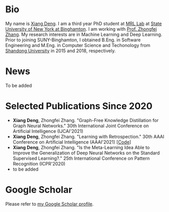 # Bio

My name is [Xiang Deng][Xiang Deng]. I am a third year PhD student at [MRL Lab][MRL Lab] at [State University of New York at Binghamton][State University of New York at Binghamton]. I am working with [Prof. Zhongfei Zhang][Prof. Zhongfei Zhang]. My research interests are in Machine Learning and Deep Learning. Prior to joining SUNY-Binghamton, I obtained B.Eng. in Software Engineering and M.Eng. in Computer Science and Techonology from [Shandong University][Shandong University] in 2015 and 2018, respectively.

[Xiang Deng]: Xiang-Deng-DL.github.io
[MRL Lab]: http://cs.binghamton.edu/~forweb/home.html
[State University of New York at Binghamton]:https://www.binghamton.edu
[Prof. Zhongfei Zhang]: http://www.cs.binghamton.edu/%7Ezhongfei/
[Shandong University]: http://www.en.sdu.edu.cn/

# News

To be added

# Selected Publications Since 2020

  - **Xiang Deng**, Zhongfei Zhang. "Graph-Free Knowledge Distillation for Graph Neural Networks." 30th International Joint Conference on Artificial Intelligence (IJCAI'2021)
  - **Xiang Deng**, Zhongfei Zhang. "Learning with Retrospection." 30th AAAI Conference on Artificial Intelligence (AAAI'2021) [[Code]]
  - **Xiang Deng**, Zhongfei Zhang. "Is the Meta-Learning Idea Able to Improve the Generalization of Deep Neural Networks on the Standard Supervised Learning?." 25th International Conference on Pattern Recognition (ICPR'2020)
  - to be added

[Code]: https://github.com/Xiang-Deng-DL/Learning-With-Retrospection  
# Google Scholar
Please refer to [my Google Scholar profile][my Google Scholar profile].

[my Google Scholar profile]: https://scholar.google.com/citations?hl=en&user=5aNR1gsAAAAJ

